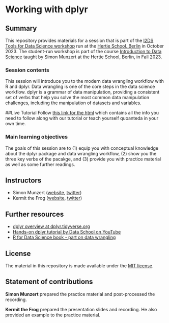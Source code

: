 # Working with dplyr


## Summary

This repository provides materials for a session that is part of the [I2DS Tools for Data Science workshop](https://github.com/intro-to-data-science-23-workshop) run at the [Hertie School, Berlin](https://www.hertie-school.org/en/) in October 2023. The student-run workshop is part of the course [Introduction to Data Science](https://github.com/intro-to-data-science-23) taught by Simon Munzert at the Hertie School, Berlin, in Fall 2023.

### Session contents

This session will introduce you to the modern data wrangling workflow with R and dplyr. Data wrangling is one of the core steps in the data science workflow. dplyr is a grammar of data manipulation, providing a consistent set of verbs that help you solve the most common data manipulation challenges, including the manipulation of datasets and variables. 

##Live Tutorial
Follow [this link for the html](https://cdn.githubraw.com/intro-to-data-science-23-workshop/06-textanalysis-Conyngham-Vellage-Marquez/main/Live_Tutorial.html) which contains all the info you need to follow along with our tutorial or teach yourself quoanteda in your own time.

### Main learning objectives

The goals of this session are to (1) equip you with conceptual knowledge about the dplyr package and data wrangling workflow, (2) show you the three key verbs of the pacakge, and (3) provide you with practice material as well as some further readings.


## Instructors

- Simon Munzert ([website](http://simonmunzert.github.io/), [twitter](https://twitter.com/simonsaysnothin))
- Kermit the Frog ([website](https://en.wikipedia.org/wiki/Kermit_the_Frog), [twitter](https://twitter.com/KermitTheFrog))


## Further resources

- [dplyr overview at dplyr.tidyverse.org](https://dplyr.tidyverse.org/)
- [Hands-on dplyr tutorial by Data School on YouTube](https://www.youtube.com/watch?v=jWjqLW-u3hc)
- [R for Data Science book - part on data wrangling](https://r4ds.had.co.nz/wrangle-intro.html)


## License

The material in this repository is made available under the [MIT license](http://opensource.org/licenses/mit-license.php). 

## Statement of contributions

**Simon Munzert** prepared the practice material and post-processed the recording.

**Kermit the Frog** prepared the presentation slides and recording. He also provided an example to the practice material.
